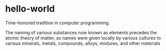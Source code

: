 # hello-world
Time-honored tradition in computer programming.

The naming of various substances now known as elements precedes the atomic theory of matter, as names were given locally by various cultures to various minerals, metals, compounds, alloys, mixtures, and other materials
